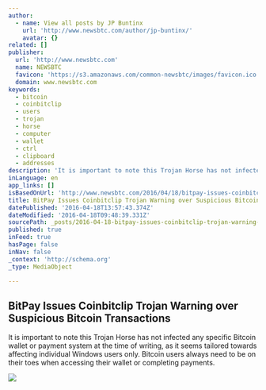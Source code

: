 ```yaml
---
author:
  - name: View all posts by JP Buntinx
    url: 'http://www.newsbtc.com/author/jp-buntinx/'
    avatar: {}
related: []
publisher:
  url: 'http://www.newsbtc.com'
  name: NEWSBTC
  favicon: 'https://s3.amazonaws.com/common-newsbtc/images/favicon.ico'
  domain: www.newsbtc.com
keywords:
  - bitcoin
  - coinbitclip
  - users
  - trojan
  - horse
  - computer
  - wallet
  - ctrl
  - clipboard
  - addresses
description: 'It is important to note this Trojan Horse has not infected any specific Bitcoin wallet or payment system at the time of writing, as it seems tailored towards affecting individual Windows users only. Bitcoin users always need to be on their toes when accessing their wallet or completing payments.'
inLanguage: en
app_links: []
isBasedOnUrl: 'http://www.newsbtc.com/2016/04/18/bitpay-issues-coinbitclip-trojan-warning-suspicious-bitcoin-transactions/'
title: BitPay Issues Coinbitclip Trojan Warning over Suspicious Bitcoin Transactions
datePublished: '2016-04-18T13:57:43.374Z'
dateModified: '2016-04-18T09:48:39.331Z'
sourcePath: _posts/2016-04-18-bitpay-issues-coinbitclip-trojan-warning-over-suspicious-bit.md
published: true
inFeed: true
hasPage: false
inNav: false
_context: 'http://schema.org'
_type: MediaObject

---
```

<article style=""><h1>BitPay Issues Coinbitclip Trojan Warning over Suspicious Bitcoin Transactions</h1><p>It is important to note this Trojan Horse has not infected any specific Bitcoin wallet or payment system at the time of writing, as it seems tailored towards affecting individual Windows users only. Bitcoin users always need to be on their toes when accessing their wallet or completing payments.</p><img src="http://s3.amazonaws.com/main-newsbtc-images/2016/04/18081313/shutterstock_248596792-1.jpg" /></article>